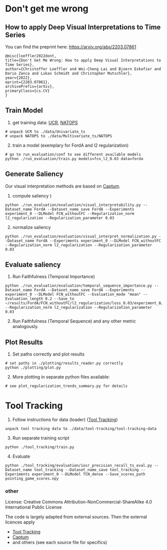 # Don't get me wrong
## How to apply Deep Visual Interpretations to Time Series
You can find the preprint here: https://arxiv.org/abs/2203.07861
```
@misc{loeffler2022dont,
title={Don't Get Me Wrong: How to apply Deep Visual Interpretations to Time Series},
author={Christoffer Loeffler and Wei-Cheng Lai and Bjoern Eskofier and Dario Zanca and Lukas Schmidt and Christopher Mutschler},
year={2022},
eprint={2203.07861},
archivePrefix={arXiv},
primaryClass={cs.CV}
}
```
## Train Model
1. get training data: [UCR](https://www.cs.ucr.edu/%7Eeamonn/time_series_data_2018/), [NATOPS](http://groups.csail.mit.edu/mug/natops/) 
```
# unpack UCR to ./data/Univariate_ts
# unpack NATOPS to ./data/Multivariate_ts/NATOPS
```
2. train a model (exemplary for FordA and l2 regularization)
```
# go to run_evaluation/conf to see different available models
python ./run_evaluation/train.py models=fcn_l2_0.03 data=forda
```
## Generate Saliency
Our visual interpretation methods are based on [Captum](https://captum.ai/).
1. compute saliency )
```
python ./run_evaluation/evaluation/visual_interpretability.py --Dataset_name FordA --Dataset_name_save FordA --Experiments experiment_0 --DLModel FCN_withoutFC --Regularization_norm l2_regularization --Regularization_parameter 0.03
```
2. normalize saliency
```
python ./run_evaluation/evaluation/visual_interpret_normalization.py --Dataset_name FordA --Experiments experiment_0 --DLModel FCN_withoutFC --Regularization_norm l2_regularization --Regularization_parameter 0.03
```
## Evaluate saliency
1. Run Faithfulness (Temporal Importance)
```
python ./run_evaluation/evaluation/temporal_sequence_importance.py --Dataset_name FordA --Dataset_name_save FordA --Experiments experiment_0 --DLModel FCN_withoutFC --Evaluation_mode "mean" --Evaluation_length 0.2 --Save_to ~/results/FordA/FCN_withoutFC/l2_regularization/loss_0.03/experiment_0/temporal_importance --Regularization_norm l2_regularization --Regularization_parameter 0.03
```
2. Run Faithfulness (Temporal Sequence) and any other metric analogously.
## Plot Results
1. Set paths correctly and plot results
```
# set paths in ./plotting/results_reader.py correctly
python ./plotting/plot.py
```
2. More plotting in separate python files available:
```
# see plot_regularization_trends_summary.py for details
```
# Tool Tracking
1. Follow instructions for data (loader) ([Tool Tracking](https://github.com/mutschcr/tool-tracking))
```
unpack tool tracking data to ./data/tool-tracking/tool-tracking-data
```
3. Run separate training script
```
python ./tool_tracking/train.py
```
4. Evaluate
```
python ./tool_tracking/evaluation/iosr_precision_recall_ts_eval.py --Dataset_name tool_tracking --Dataset_name_save tool_tracking --Experiments experiment_0 --DLModel TCN_dense --Save_scores_path pointing_game_scores.npy
```

### other 

License: Creative Commons Attribution-NonCommercial-ShareAlike 4.0 International Public License

The code is largely adapted from external sources. Then the external licences apply
* [Tool Tracking](https://github.com/mutschcr/tool-tracking)
* [Captum](https://captum.ai/)
* and others (see each source file for specifics)
